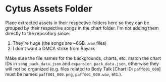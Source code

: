 # Cytus Assets Folder

Place extracted assets in their respective folders here so they can be
grouped by their respective songs in the chart folder. I'm not adding them
directly to the repository since:

1. They're huge (the songs are ~6GB `.wav` files)
2. I don't want a DMCA strike from Rayark

Make sure the file names for the backgrounds, charts, etc. match the chart
IDs in `song_pack_data.json` and `expansion_pack_data.json`, otherwise they
will not be organized (e.g. files related to Body Talk [Chart ID:
`paff001_000`] must be named `paff001_000.png`, `paff001_000.wav`, etc.).